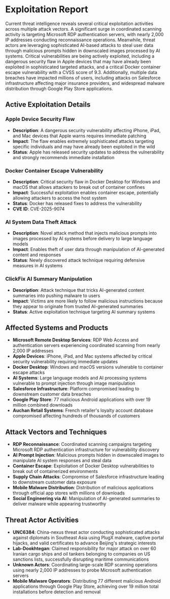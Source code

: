 # Exploitation Report

Current threat intelligence reveals several critical exploitation activities across multiple attack vectors. A significant surge in coordinated scanning activity is targeting Microsoft RDP authentication servers, with nearly 2,000 IP addresses conducting reconnaissance operations. Meanwhile, threat actors are leveraging sophisticated AI-based attacks to steal user data through malicious prompts hidden in downscaled images processed by AI systems. Critical vulnerabilities are being actively exploited, including a dangerous security flaw in Apple devices that may have already been exploited in sophisticated targeted attacks, and a critical Docker container escape vulnerability with a CVSS score of 9.3. Additionally, multiple data breaches have impacted millions of users, including attacks on Salesforce infrastructure affecting major insurance providers, and widespread malware distribution through Google Play Store applications.

## Active Exploitation Details

### Apple Device Security Flaw
- **Description**: A dangerous security vulnerability affecting iPhone, iPad, and Mac devices that Apple warns requires immediate patching
- **Impact**: The flaw enables extremely sophisticated attacks targeting specific individuals and may have already been exploited in the wild
- **Status**: Apple has released security updates to address the vulnerability and strongly recommends immediate installation

### Docker Container Escape Vulnerability
- **Description**: Critical security flaw in Docker Desktop for Windows and macOS that allows attackers to break out of container confines
- **Impact**: Successful exploitation enables container escape, potentially allowing attackers to access the host system
- **Status**: Docker has released fixes to address the vulnerability
- **CVE ID**: CVE-2025-9074

### AI System Data Theft Attack
- **Description**: Novel attack method that injects malicious prompts into images processed by AI systems before delivery to large language models
- **Impact**: Enables theft of user data through manipulation of AI-generated content and responses
- **Status**: Newly discovered attack technique requiring defensive measures in AI systems

### ClickFix AI Summary Manipulation
- **Description**: Attack technique that tricks AI-generated content summaries into pushing malware to users
- **Impact**: Victims are more likely to follow malicious instructions because they appear to originate from trusted AI-generated summaries
- **Status**: Active exploitation technique targeting AI summary systems

## Affected Systems and Products

- **Microsoft Remote Desktop Services**: RDP Web Access and authentication servers experiencing coordinated scanning from nearly 2,000 IP addresses
- **Apple Devices**: iPhone, iPad, and Mac systems affected by critical security vulnerability requiring immediate updates
- **Docker Desktop**: Windows and macOS versions vulnerable to container escape attacks
- **AI Systems**: Large language models and AI processing systems vulnerable to prompt injection through image manipulation
- **Salesforce Infrastructure**: Platform compromised leading to downstream customer data breaches
- **Google Play Store**: 77 malicious Android applications with over 19 million combined downloads
- **Auchan Retail Systems**: French retailer's loyalty account database compromised affecting hundreds of thousands of customers

## Attack Vectors and Techniques

- **RDP Reconnaissance**: Coordinated scanning campaigns targeting Microsoft RDP authentication infrastructure for vulnerability discovery
- **AI Prompt Injection**: Malicious prompts hidden in downscaled images to manipulate AI system responses and steal data
- **Container Escape**: Exploitation of Docker Desktop vulnerabilities to break out of containerized environments
- **Supply Chain Attacks**: Compromise of Salesforce infrastructure leading to downstream customer data exposure
- **Mobile Malware Distribution**: Distribution of malicious applications through official app stores with millions of downloads
- **Social Engineering via AI**: Manipulation of AI-generated summaries to deliver malware while appearing trustworthy

## Threat Actor Activities

- **UNC6384**: China-nexus threat actor conducting sophisticated attacks against diplomats in Southeast Asia using PlugX malware, captive portal hijacks, and valid certificates to advance Beijing's strategic interests
- **Lab-Dookhtegan**: Claimed responsibility for major attack on over 60 Iranian cargo ships and oil tankers belonging to companies on US sanctions lists, successfully disrupting maritime communications
- **Unknown Actors**: Coordinating large-scale RDP scanning operations using nearly 2,000 IP addresses to probe Microsoft authentication servers
- **Mobile Malware Operators**: Distributing 77 different malicious Android applications through Google Play Store, achieving over 19 million total installations before detection and removal